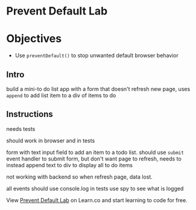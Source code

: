 # Prevent Default Lab

# Objectives
+ Use `preventDefault()` to stop unwanted default browser behavior

## Intro

build a mini-to do list app with a form that doesn't refresh new page, uses `append` to add list item to a div of items to do

## Instructions

needs tests

should work in browser and in tests

form with text input field to add an item to a todo list. should use `submit` event handler to submit form, but don't want page to refresh, needs to instead append text to div to display all to do items

not working with backend so when refresh page, data lost. 

all events should use console.log in tests use spy to see what is logged
<p data-visibility='hidden'>View <a href='https://learn.co/lessons/js-jquery-prevent-default-lab' title='Prevent Default Lab'>Prevent Default Lab</a> on Learn.co and start learning to code for free.</p>
